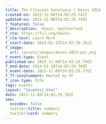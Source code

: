 ```yaml
---
title: The Filecoin Sanctuary | Davos 2024
created-on: 2023-11-08T14:03:29.741Z
updated-on: 2023-11-08T14:03:29.749Z
f_featured: false
f_description:  Davos, Switzerland
f_cta: https://fil.org/davos/
f_cta-text: Learn More
f_start-date: 2024-01-15T14:03:29.762Z
f_image:
  url: /assets/images/davos-2023-pic.png
f_event-type: Event
published-on: 2023-11-08T14:03:29.756Z
f_end-date: 2024-01-19T14:03:29.769Z
f_event-date: 2023-11-08T14:03:29.775Z
f_ff-involvement: Hosted by FF
f_icon-type: Info
tags: events
layout: "[events].html"
date: 2023-11-08T14:03:29.783Z
seo:
  noindex: false
  twitter:title: summary
  twitter:card: summary
---
```

